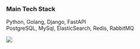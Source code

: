 

### Main Tech Stack 
Python, Golang, Django, FastAPI \
PostgreSQL, MySql, ElasticSearch, Redis, RabbitMQ





![](https://hit.yhype.me/github/profile?user_id=48836568)
